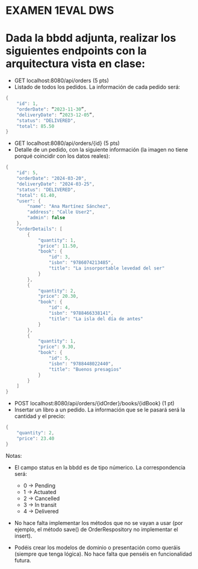 # EXAMEN 1EVAL DWS

# Dada la bbdd adjunta, realizar los siguientes endpoints con la arquitectura vista en clase:
- GET localhost:8080/api/orders (5 pts)
- Listado de todos los pedidos. La información de cada pedido será:
```java
{
    "id": 1,
    "orderDate": “2023-11-30”,
    "deliveryDate": “2023-12-05”,
    "status": "DELIVERED",
    "total": 85.50
}
```

- GET localhost:8080/api/orders/{id} (5 pts)
- Detalle de un pedido, con la siguiente información (la imagen no tiene porqué coincidir con los datos reales):
```java
{
    "id": 5,
    "orderDate": "2024-03-20",
    "deliveryDate": "2024-03-25",
    "status": "DELIVERED",
    "total": 61.40,
    "user": {
        "name": "Ana Martínez Sánchez",
        "address": "Calle User2",
        "admin": false
    },
    "orderDetails": [
        {
            "quantity": 1,
            "price": 11.50,
            "book": {
                "id": 3,
                "isbn": "9786074213485",
                "title": "La insorportable levedad del ser"
            }
        },
        {
            "quantity": 2,
            "price": 20.30,
            "book": {
                "id": 4,
                "isbn": "9788466338141",
                "title": "La isla del día de antes"
            }
        },
        {
            "quantity": 1,
            "price": 9.30,
            "book": {
                "id": 5,
                "isbn": "9788448022440",
                "title": "Buenos presagios"
            }
        }
    ]
}
```
- POST localhost:8080/api/orders/{idOrder}/books/{idBook} (1 pt)
- Insertar un libro a un pedido. La información que se le pasará será la cantidad y el precio:
```java
{
    "quantity": 2,
    "price": 23.40
}
```

Notas:

- El campo status en la bbdd es de tipo númerico. La correspondencia será:
  - 0 → Pending
  - 1 → Actuated
  - 2 → Cancelled
  - 3 → In transit
  - 4 → Delivered

- No hace falta implementar los métodos que no se vayan a usar (por ejemplo, el método save() de OrderRespository no implementar el insert).
- Podéis crear los modelos de dominio o presentación como queráis (siempre que tenga lógica). No hace falta que penséis en funcionalidad futura.
